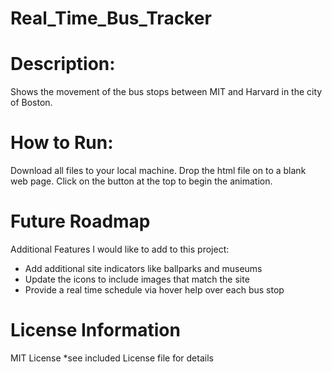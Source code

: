 # Real_Time_Bus_Tracker

# Description:
Shows the movement of the bus stops between MIT and Harvard in the city of Boston. 

# How to Run:
Download all files to your local machine.  Drop the html file on to a blank web page.  Click on the button at the top to begin the animation.

# Future Roadmap
Additional Features I would like to add to this project:
  - Add additional site indicators like ballparks and museums
  - Update the icons to include images that match the site
  - Provide a real time schedule via hover help over each bus stop

# License Information
MIT License *see included License file for details




